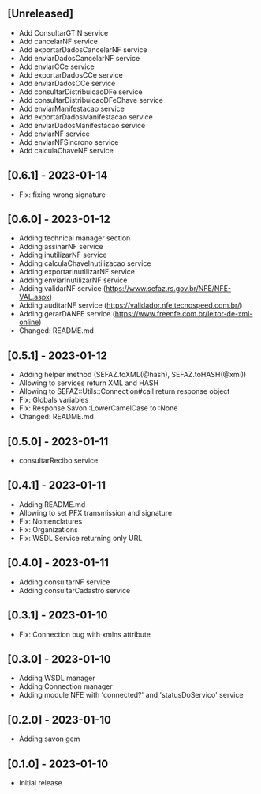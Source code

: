 ## [Unreleased]

- Add ConsultarGTIN service
- Add cancelarNF service
- Add exportarDadosCancelarNF service
- Add enviarDadosCancelarNF service
- Add enviarCCe service
- Add exportarDadosCCe service
- Add enviarDadosCCe service
- Add consultarDistribuicaoDFe service
- Add consultarDistribuicaoDFeChave service
- Add enviarManifestacao service
- Add exportarDadosManifestacao service
- Add enviarDadosManifestacao service
- Add enviarNF service
- Add enviarNFSincrono service
- Add calculaChaveNF service

## [0.6.1] - 2023-01-14

- Fix: fixing wrong signature

## [0.6.0] - 2023-01-12

- Adding technical manager section
- Adding assinarNF service
- Adding inutilizarNF service
- Adding calculaChaveInutilizacao service
- Adding exportarInutilizarNF service
- Adding enviarInutilizarNF service
- Adding validarNF service (https://www.sefaz.rs.gov.br/NFE/NFE-VAL.aspx)
- Adding auditarNF service (https://validador.nfe.tecnospeed.com.br/)
- Adding gerarDANFE service (https://www.freenfe.com.br/leitor-de-xml-online)
- Changed: README.md

## [0.5.1] - 2023-01-12

- Adding helper method (SEFAZ.toXML(@hash), SEFAZ.toHASH(@xml))
- Allowing to services return XML and HASH
- Allowing to SEFAZ::Utils::Connection#call return response object
- Fix: Globals variables
- Fix: Response Savon :LowerCamelCase to :None
- Changed: README.md

## [0.5.0] - 2023-01-11

- consultarRecibo service

## [0.4.1] - 2023-01-11

- Adding README.md
- Allowing to set PFX transmission and signature
- Fix: Nomenclatures
- Fix: Organizations
- Fix: WSDL Service returning only URL

## [0.4.0] - 2023-01-11

- Adding consultarNF service
- Adding consultarCadastro service

## [0.3.1] - 2023-01-10

- Fix: Connection bug with xmlns attribute

## [0.3.0] - 2023-01-10

- Adding WSDL manager
- Adding Connection manager
- Adding module NFE with 'connected?' and 'statusDoServico' service

## [0.2.0] - 2023-01-10

- Adding savon gem

## [0.1.0] - 2023-01-10

- Initial release
